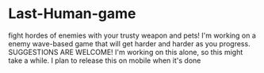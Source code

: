 # Last-Human-game
fight hordes of enemies with your trusty weapon and pets!
I'm working on a enemy wave-based game that will get harder and harder as you progress.
SUGGESTIONS ARE WELCOME!
I'm working on this alone, so this might take a while.
I plan to release this on mobile when it's done
